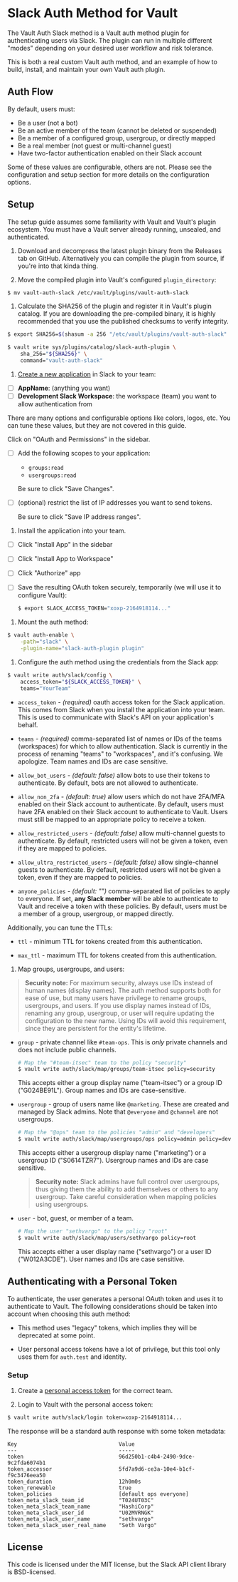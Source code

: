 # Slack Auth Method for Vault

The Vault Auth Slack method is a Vault auth method plugin for authenticating
users via Slack. The plugin can run in multiple different "modes" depending on
your desired user workflow and risk tolerance.

This is both a real custom Vault auth method, and an example of how to build,
install, and maintain your own Vault auth plugin.

## Auth Flow

By default, users must:

- Be a user (not a bot)
- Be an active member of the team (cannot be deleted or suspended)
- Be a member of a configured group, usergroup, or directly mapped
- Be a real member (not guest or multi-channel guest)
- Have two-factor authentication enabled on their Slack account

Some of these values are configurable, others are not. Please see the
configuration and setup section for more details on the configuration options.

## Setup

The setup guide assumes some familiarity with Vault and Vault's plugin
ecosystem. You must have a Vault server already running, unsealed, and
authenticated.

1. Download and decompress the latest plugin binary from the Releases tab on
GitHub. Alternatively you can compile the plugin from source, if you're into
that kinda thing.

1. Move the compiled plugin into Vault's configured `plugin_directory`:

  ```sh
  $ mv vault-auth-slack /etc/vault/plugins/vault-auth-slack
  ```

1. Calculate the SHA256 of the plugin and register it in Vault's plugin catalog.
If you are downloading the pre-compiled binary, it is highly recommended that
you use the published checksums to verify integrity.

  ```sh
  $ export SHA256=$(shasum -a 256 "/etc/vault/plugins/vault-auth-slack" | cut -d' ' -f1)

  $ vault write sys/plugins/catalog/slack-auth-plugin \
      sha_256="${SHA256}" \
      command="vault-auth-slack"
  ```

1. [Create a new application](https://api.slack.com/apps/new) in Slack to your
team:

  - [ ] **AppName**: (anything you want)
  - [ ] **Development Slack Workspace**: the workspace (team) you want to allow
    authentication from

  There are many options and configurable options like colors, logos, etc. You
  can tune these values, but they are not covered in this guide.

  Click on "OAuth and Permissions" in the sidebar.

  - [ ] Add the following scopes to your application:

    - `groups:read`
    - `usergroups:read`

    Be sure to click "Save Changes".

  - [ ] (optional) restrict the list of IP addresses you want to send tokens.

    Be sure to click "Save IP address ranges".

1. Install the application into your team.

  - [ ] Click "Install App" in the sidebar

  - [ ] Click "Install App to Workspace"

  - [ ] Click "Authorize" app

  - [ ] Save the resulting OAuth token securely, temporarily (we will use it to
    configure Vault):

      ```sh
      $ export SLACK_ACCESS_TOKEN="xoxp-2164918114..."
      ```

1. Mount the auth method:

  ```sh
  $ vault auth-enable \
      -path="slack" \
      -plugin-name="slack-auth-plugin plugin"
  ```

1. Configure the auth method using the credentials from the Slack app:

  ```sh
  $ vault write auth/slack/config \
      access_token="${SLACK_ACCESS_TOKEN}" \
      teams="YourTeam"
  ```

  - `access_token` - _(required)_ oauth access token for the Slack application.
    This comes from Slack when you install the application into your team.
    This is used to communicate with Slack's API on your application's behalf.

  - `teams` - _(required)_ comma-separated list of names or IDs of the teams
    (workspaces) for which to allow authentication. Slack is currently in the
    process of renaming "teams" to "workspaces", and it's confusing. We
    apologize. Team names and IDs are case sensitive.

  - `allow_bot_users` - _(default: false)_ allow bots to use their tokens to
    authenticate. By default, bots are not allowed to authenticate.

  - `allow_non_2fa` - _(default: true)_ allow users which do not have 2FA/MFA
    enabled on their Slack account to authenticate. By default, users must have
    2FA enabled on their Slack account to authenticate to Vault. Users must
    still be mapped to an appropriate policy to receive a token.

  - `allow_restricted_users` - _(default: false)_ allow multi-channel guests to
    authenticate. By default, restricted users will not be given a token, even
    if they are mapped to policies.

  - `allow_ultra_restricted_users` - _(default: false)_ allow single-channel
    guests to authenticate. By default, restricted users will not be given a
    token, even if they are mapped to policies.

  - `anyone_policies` - _(default: "")_ comma-separated list of policies to
    apply to everyone. If set, **any Slack member** will be able to authenticate
    to Vault and receive a token with these policies. By default, users must be
    a member of a group, usergroup, or mapped directly.

  Additionally, you can tune the TTLs:

  - `ttl` - minimum TTL for tokens created from this authentication.

  - `max_ttl` - maximum TTL for tokens created from this authentication.

1. Map groups, usergroups, and users:

  > **Security note:** For maximum security, always use IDs instead of human
  names (display names). The auth method supports both for ease of use, but
  many users have privilege to rename groups, usergroups, and users. If you use
  display names instead of IDs, renaming any group, usergroup, or user will
  require updating the configuration to the new name. Using IDs will avoid this
  requirement, since they are persistent for the entity's lifetime.

  - `group` - private channel like `#team-ops`. This is _only_ private channels
    and does not include public channels.

    ```sh
    # Map the "#team-itsec" team to the policy "security"
    $ vault write auth/slack/map/groups/team-itsec policy=security
    ```

    This accepts either a group display name ("team-itsec") or a group ID
    ("G024BE91L"). Group names and IDs are case-sensitive.

  - `usergroup` - group of users name like `@marketing`. These are created and
    managed by Slack admins. Note that `@everyone` and `@channel` are not
    usergroups.

    ```sh
    # Map the "@ops" team to the policies "admin" and "developers"
    $ vault write auth/slack/map/usergroups/ops policy=admin policy=developers
    ```

    This accepts either a usergroup display name ("marketing") or a usergroup ID
    ("S0614TZR7"). Usergroup names and IDs are case sensitive.

    > **Security note:** Slack admins have full control over usergroups, thus
    giving them the ability to add themselves or others to any usergroup. Take
    careful consideration when mapping policies using usergroups.

  - `user` - bot, guest, or member of a team.

    ```sh
    # Map the user "sethvargo" to the policy "root"
    $ vault write auth/slack/map/users/sethvargo policy=root
    ```

    This accepts either a user display name ("sethvargo") or a user ID
    ("W012A3CDE"). User names and IDs are case sensitive.

## Authenticating with a Personal Token

To authenticate, the user generates a personal OAuth token and uses it to
authenticate to Vault. The following considerations should be taken into account
when choosing this auth method:

- This method uses "legacy" tokens, which implies they will be deprecated at
  some point.

- User personal access tokens have a lot of privilege, but this tool only uses
  them for `auth.test` and identity.

### Setup

1. Create a [personal access token][legacy-tokens] for the correct team.

1. Login to Vault with the personal access token:

  ```sh
  $ vault write auth/slack/login token=xoxp-2164918114...
  ```

  The response will be a standard auth response with some token metadata:

  ```text
  Key                                Value
  ---                                -----
  token                              96d250b1-c4b4-2490-9dce-9c2fda6074b1
  token_accessor                     5fd7a9d6-ce3a-10e4-b1cf-f9c3476eea50
  token_duration                     12h0m0s
  token_renewable                    true
  token_policies                     [default ops everyone]
  token_meta_slack_team_id           "T024UT03C"
  token_meta_slack_team_name         "HashiCorp"
  token_meta_slack_user_id           "U02MVRNGK"
  token_meta_slack_user_name         "sethvargo"
  token_meta_slack_user_real_name    "Seth Vargo"
  ```

[legacy-tokens]: https://api.slack.com/custom-integrations/legacy-tokens

## License

This code is licensed under the MIT license, but the Slack API client library is
BSD-licensed.
